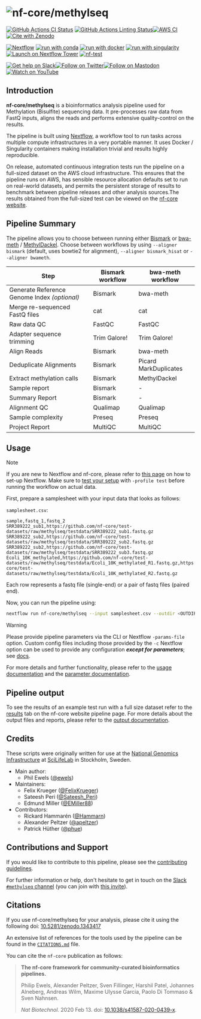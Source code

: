<h1>
  <picture>
    <source media="(prefers-color-scheme: dark)" srcset="docs/images/nf-core-methylseq_logo_dark.png">
    <img alt="nf-core/methylseq" src="docs/images/nf-core-methylseq_logo_light.png">
  </picture>
</h1>

[![GitHub Actions CI Status](https://github.com/nf-core/methylseq/actions/workflows/ci.yml/badge.svg)](https://github.com/nf-core/methylseq/actions/workflows/ci.yml)
[![GitHub Actions Linting Status](https://github.com/nf-core/methylseq/actions/workflows/linting.yml/badge.svg)](https://github.com/nf-core/methylseq/actions/workflows/linting.yml)[![AWS CI](https://img.shields.io/badge/CI%20tests-full%20size-FF9900?labelColor=000000&logo=Amazon%20AWS)](https://nf-co.re/methylseq/results)[![Cite with Zenodo](http://img.shields.io/badge/DOI-10.5281/zenodo.XXXXXXX-1073c8?labelColor=000000)](https://doi.org/10.5281/zenodo.XXXXXXX)

[![Nextflow](https://img.shields.io/badge/nextflow%20DSL2-%E2%89%A523.04.0-23aa62.svg)](https://www.nextflow.io/)
[![run with conda](http://img.shields.io/badge/run%20with-conda-3EB049?labelColor=000000&logo=anaconda)](https://docs.conda.io/en/latest/)
[![run with docker](https://img.shields.io/badge/run%20with-docker-0db7ed?labelColor=000000&logo=docker)](https://www.docker.com/)
[![run with singularity](https://img.shields.io/badge/run%20with-singularity-1d355c.svg?labelColor=000000)](https://sylabs.io/docs/)
[![Launch on Nextflow Tower](https://img.shields.io/badge/Launch%20%F0%9F%9A%80-Nextflow%20Tower-%234256e7)](https://tower.nf/launch?pipeline=https://github.com/nf-core/methylseq)
[![nf-test](https://img.shields.io/badge/tested_with-nf--test-337ab7.svg)](https://github.com/askimed/nf-test)

[![Get help on Slack](http://img.shields.io/badge/slack-nf--core%20%23methylseq-4A154B?labelColor=000000&logo=slack)](https://nfcore.slack.com/channels/methylseq)[![Follow on Twitter](http://img.shields.io/badge/twitter-%40nf__core-1DA1F2?labelColor=000000&logo=twitter)](https://twitter.com/nf_core)[![Follow on Mastodon](https://img.shields.io/badge/mastodon-nf__core-6364ff?labelColor=FFFFFF&logo=mastodon)](https://mstdn.science/@nf_core)[![Watch on YouTube](http://img.shields.io/badge/youtube-nf--core-FF0000?labelColor=000000&logo=youtube)](https://www.youtube.com/c/nf-core)

## Introduction

**nf-core/methylseq** is a bioinformatics analysis pipeline used for Methylation (Bisulfite) sequencing data. It pre-processes raw data from FastQ inputs, aligns the reads and performs extensive quality-control on the results.

The pipeline is built using [Nextflow](https://www.nextflow.io), a workflow tool to run tasks across multiple compute infrastructures in a very portable manner. It uses Docker / Singularity containers making installation trivial and results highly reproducible.

On release, automated continuous integration tests run the pipeline on a full-sized dataset on the AWS cloud infrastructure. This ensures that the pipeline runs on AWS, has sensible resource allocation defaults set to run on real-world datasets, and permits the persistent storage of results to benchmark between pipeline releases and other analysis sources.The results obtained from the full-sized test can be viewed on the [nf-core website](https://nf-co.re/methylseq/results).

## Pipeline Summary

The pipeline allows you to choose between running either [Bismark](https://github.com/FelixKrueger/Bismark) or [bwa-meth](https://github.com/brentp/bwa-meth) / [MethylDackel](https://github.com/dpryan79/methyldackel).
Choose between workflows by using `--aligner bismark` (default, uses bowtie2 for alignment), `--aligner bismark_hisat` or `--aligner bwameth`.

| Step                                         | Bismark workflow | bwa-meth workflow     |
| -------------------------------------------- | ---------------- | --------------------- |
| Generate Reference Genome Index _(optional)_ | Bismark          | bwa-meth              |
| Merge re-sequenced FastQ files               | cat              | cat                   |
| Raw data QC                                  | FastQC           | FastQC                |
| Adapter sequence trimming                    | Trim Galore!     | Trim Galore!          |
| Align Reads                                  | Bismark          | bwa-meth              |
| Deduplicate Alignments                       | Bismark          | Picard MarkDuplicates |
| Extract methylation calls                    | Bismark          | MethylDackel          |
| Sample report                                | Bismark          | -                     |
| Summary Report                               | Bismark          | -                     |
| Alignment QC                                 | Qualimap         | Qualimap              |
| Sample complexity                            | Preseq           | Preseq                |
| Project Report                               | MultiQC          | MultiQC               |

## Usage

> [!NOTE]
> If you are new to Nextflow and nf-core, please refer to [this page](https://nf-co.re/docs/usage/installation) on how to set-up Nextflow. Make sure to [test your setup](https://nf-co.re/docs/usage/introduction#how-to-run-a-pipeline) with `-profile test` before running the workflow on actual data.

First, prepare a samplesheet with your input data that looks as follows:

`samplesheet.csv`:

```csv
sample,fastq_1,fastq_2
SRR389222_sub1,https://github.com/nf-core/test-datasets/raw/methylseq/testdata/SRR389222_sub1.fastq.gz
SRR389222_sub2,https://github.com/nf-core/test-datasets/raw/methylseq/testdata/SRR389222_sub2.fastq.gz
SRR389222_sub2,https://github.com/nf-core/test-datasets/raw/methylseq/testdata/SRR389222_sub3.fastq.gz
Ecoli_10K_methylated,https://github.com/nf-core/test-datasets/raw/methylseq/testdata/Ecoli_10K_methylated_R1.fastq.gz,https://github.com/nf-core/test-datasets/raw/methylseq/testdata/Ecoli_10K_methylated_R2.fastq.gz
```

Each row represents a fastq file (single-end) or a pair of fastq files (paired end).

Now, you can run the pipeline using:

```bash
nextflow run nf-core/methylseq --input samplesheet.csv --outdir <OUTDIR> --genome GRCh37 -profile <docker/singularity/podman/shifter/charliecloud/conda/institute>
```

> [!WARNING]
> Please provide pipeline parameters via the CLI or Nextflow `-params-file` option. Custom config files including those provided by the `-c` Nextflow option can be used to provide any configuration _**except for parameters**_;
> see [docs](https://nf-co.re/usage/configuration#custom-configuration-files).

For more details and further functionality, please refer to the [usage documentation](https://nf-co.re/methylseq/usage) and the [parameter documentation](https://nf-co.re/methylseq/parameters).

## Pipeline output

To see the results of an example test run with a full size dataset refer to the [results](https://nf-co.re/methylseq/results) tab on the nf-core website pipeline page.
For more details about the output files and reports, please refer to the
[output documentation](https://nf-co.re/methylseq/output).

## Credits

These scripts were originally written for use at the [National Genomics Infrastructure](https://portal.scilifelab.se/genomics/) at [SciLifeLab](http://www.scilifelab.se/) in Stockholm, Sweden.

- Main author:
  - Phil Ewels ([@ewels](https://github.com/ewels/))
- Maintainers:
  - Felix Krueger ([@FelixKrueger](https://github.com/FelixKrueger))
  - Sateesh Peri ([@Sateesh_Peri](https://github.com/sateeshperi))
  - Edmund Miller ([@EMiller88](https://github.com/emiller88))
- Contributors:
  - Rickard Hammarén ([@Hammarn](https://github.com/Hammarn/))
  - Alexander Peltzer ([@apeltzer](https://github.com/apeltzer/))
  - Patrick Hüther ([@phue](https://github.com/phue/))

## Contributions and Support

If you would like to contribute to this pipeline, please see the [contributing guidelines](.github/CONTRIBUTING.md).

For further information or help, don't hesitate to get in touch on the [Slack `#methylseq` channel](https://nfcore.slack.com/channels/methylseq) (you can join with [this invite](https://nf-co.re/join/slack)).

## Citations

If you use nf-core/methylseq for your analysis, please cite it using the following doi: [10.5281/zenodo.1343417](https://doi.org/10.5281/zenodo.1343417)

An extensive list of references for the tools used by the pipeline can be found in the [`CITATIONS.md`](CITATIONS.md) file.

You can cite the `nf-core` publication as follows:

> **The nf-core framework for community-curated bioinformatics pipelines.**
>
> Philip Ewels, Alexander Peltzer, Sven Fillinger, Harshil Patel, Johannes Alneberg, Andreas Wilm, Maxime Ulysse Garcia, Paolo Di Tommaso & Sven Nahnsen.
>
> _Nat Biotechnol._ 2020 Feb 13. doi: [10.1038/s41587-020-0439-x](https://dx.doi.org/10.1038/s41587-020-0439-x).
